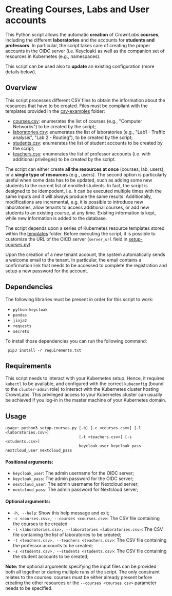 # Creating Courses, Labs and User accounts
This Python script allows the automatic **creation** of *CrownLabs* **courses**, including the different **laboratories** and the accounts for **students and professors**.
In particular, the script takes care of creating the proper accounts in the OIDC server (i.e. Keycloak) as well as the companion set of resources in Kubernetes (e.g., namespaces).

This script can be used also to **update** an existing configuration (more details below).

## Overview
This script processes different CSV files to obtain the information about the resources that have to be created.
Files must be compliant with the templates provided in the [csv-examples](csv-examples) folder:

* [courses.csv](csv-examples/courses.csv): enumerates the list of courses (e.g., "Computer Networks") to be created by the script;
* [laboratories.csv](csv-examples/laboratories.csv): enumerates the list of laboratories (e.g., "Lab1 - Traffic analysis", "Lab 2 - Routing"), to be created by the script;
* [students.csv](csv-examples/students.csv): enumerates the list of student accounts to be created by the script;
* [teachers.csv](csv-examples/teachers.csv): enumerates the list of professor accounts (i.e. with additional privileges) to be created by the script.

The script can either create **all the resources at once** (courses, lab, users), or a **single type of resources** (e.g., users).
The second option is particularly useful when some data has to be updated, such as adding some new students to the current list of enrolled students. 
In fact, the script is designed to be idempodent, i.e. it can be executed multiple times with the same inputs and it will always produce the same results.
Additionally, modifications are incremental, e.g. it is possible to introduce new laboratories, allow tenants to access additional courses, or add new students to an existing course, at any time.
Existing information is kept, while new information is added to the database.

The script depends upon a series of Kubernetes resource templates stored within the [templates](templates) folder.
Before executing the script, it is possible to customize the URL of the OICD server (`server_url` field in [setup-courses.py](setup-courses.py)).

Upon the creation of a new tenant account, the system automatically sends a welcome email to the tenant. In particular, the email contains a confirmation link that needs to be accessed to complete the registration and setup a new password for the account.


## Dependencies
The following libraries must be present in order for this script to work:
- `python-keycloak`
- `pandas`
- `jinja2`
- `requests`
- `secrets`

To install those dependencies you can run the following command:
````
 pip3 install -r requirements.txt
````

## Requirements
This script needs to interact with your Kubernetes setup.
Hence, it requires `kubectl` to be available, and configured with the correct `kubeconfig` (bound to the `cluster-admin` role) to interact with the Kubernetes cluster hosting CrownLabs.
This privileged access to your Kubernetes cluster can usually be achieved if you log-in in the master machine of your Kubernetes domain.

## Usage

```
usage: python3 setup-courses.py [-h] [-c <courses.csv>] [-l <laboratories.csv>]
                                [-t <teachers.csv>] [-s <students.csv>]
                                keycloak_user keycloak_pass nextcloud_user nextcloud_pass
```

#### Positional arguments:

* `keycloak_user`: The admin username for the OIDC server;
* `keycloak_pass`: The admin password for the OIDC server;
* `nextcloud_user`: The admin username for Nextcloud server;
* `nextcloud_pass`: The admin password for Nextcloud server;

#### Optional arguments:

* `-h, --help`: Show this help message and exit;
* `-c <courses.csv>, --courses <courses.csv>`: The CSV file containing the courses to be created
* `-l <laboratories.csv>, --laboratories <laboratories.csv>`: The CSV file containing the list of laboratories to be created;
* `-t <teachers.csv>, --teachers <teachers.csv>`: The CSV file containing the professor accounts to be created;
* `-s <students.csv>, --students <students.csv>`: The CSV file containing the student accounts to be created;

**Note:** the optional arguments specifying the input files can be provided both all together or during multiple runs of the script. The only constraint relates to the courses: courses must be either already present before creating the other resources or the `--courses <courses.csv>` parameter needs to be specified.
